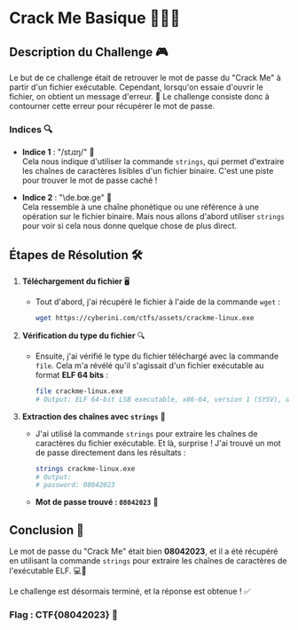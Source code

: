 # Crack Me Basique 🕵️‍♂️🔐

## Description du Challenge 🎮
Le but de ce challenge était de retrouver le mot de passe du "Crack Me" à partir d'un fichier exécutable. Cependant, lorsqu'on essaie d'ouvrir le fichier, on obtient un message d'erreur. 🤔 Le challenge consiste donc à contourner cette erreur pour récupérer le mot de passe.

### Indices 🔍
- **Indice 1** : "/stɹɪŋ/" 🔑  
Cela nous indique d'utiliser la commande `strings`, qui permet d'extraire les chaînes de caractères lisibles d'un fichier binaire. C'est une piste pour trouver le mot de passe caché !

- **Indice 2** : "\de.bœ.ɡe\" 💬  
Cela ressemble à une chaîne phonétique ou une référence à une opération sur le fichier binaire. Mais nous allons d'abord utiliser `strings` pour voir si cela nous donne quelque chose de plus direct.

## Étapes de Résolution 🛠️

1. **Téléchargement du fichier** 🖥️
   - Tout d'abord, j'ai récupéré le fichier à l'aide de la commande `wget` :
     ```bash
     wget https://cyberini.com/ctfs/assets/crackme-linux.exe
     ```

2. **Vérification du type du fichier** 🔍
   - Ensuite, j'ai vérifié le type du fichier téléchargé avec la commande `file`. Cela m'a révélé qu'il s'agissait d'un fichier exécutable au format **ELF 64 bits** :
     ```bash
     file crackme-linux.exe
     # Output: ELF 64-bit LSB executable, x86-64, version 1 (SYSV), dynamically linked, interpreter /lib64/ld-linux-x86-64.so.2, not stripped
     ```

3. **Extraction des chaînes avec `strings`** 🧩
   - J'ai utilisé la commande `strings` pour extraire les chaînes de caractères du fichier exécutable. Et là, surprise ! J'ai trouvé un mot de passe directement dans les résultats :
     ```bash
     strings crackme-linux.exe
     # Output:
     # password: 08042023
     ```
   - **Mot de passe trouvé : `08042023`** 🎉

## Conclusion 🏁
Le mot de passe du "Crack Me" était bien **08042023**, et il a été récupéré en utilisant la commande `strings` pour extraire les chaînes de caractères de l'exécutable ELF. 💻🔑

Le challenge est désormais terminé, et la réponse est obtenue ! ✅

### Flag : **CTF{08042023}** 🎯
